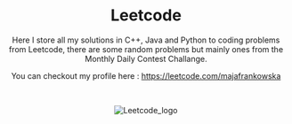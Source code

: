 
<div align = "center">
  
# Leetcode
Here I store all my solutions in C++, Java and Python to coding problems from Leetcode, there are some random problems but mainly ones from the Monthly Daily Contest Challange. 

You can checkout my profile here : https://leetcode.com/majafrankowska

<br>

![Leetcode_logo](https://github.com/majafrankowska/Leetcode/assets/86436235/90a3cff7-816e-4f5f-ba5a-9c4e696d47f8)

</div>
